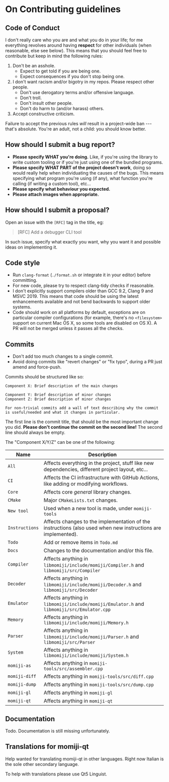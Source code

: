 # On Contributing guidelines

## Code of Conduct

I don't really care who you are and what you do in your life; for me everything revolves around having __respect__ for other individuals (when reasonable, else see below). This means that you should feel free to contribute but keep in mind the following rules:

 1. Don't be an asshole.
    - Expect to get told if you are being one.
    - Expect consequences if you don't stop being one.
 2. I don't want racism and/or bigotry in my repos. Please respect other people.
    - Don't use derogatory terms and/or offensive language.
    - Don't troll.
    - Don't insult other people.
    - Don't do harm to (and/or harass) others.
 3. Accept constructive criticism.

Failure to accept the previous rules _will_ result in a project-wide ban --- that's absolute.
You're an adult, not a child: you should know better.

## How should I submit a bug report?

* __Please specify WHAT you're doing.__ Like, if you're using the library to write custom tooling or if you're just using one of the bundled programs.
* __Please specify WHAT PART of the project doesn't work__, doing so would really help when individuating the causes of the bugs.
  This means specifying what program you're using (if any), what function you're calling (if writing a custom tool), etc...
* __Please specify what behaviour you expected.__
* __Please attach images when appropriate.__

## How should I submit a proposal?

Open an issue with the `[RFC]` tag in the title, eg:

> [RFC] Add a debugger CLI tool

In such issue, specify what exactly you want, why you want it and possible ideas on implementing it.

## Code style

 * Run `clang-format` (`./format.sh` or integrate it in your editor) before committing.
 * For new code, please try to respect clang-tidy checks if reasonable.
 * I don't explicitly support compilers older than GCC 9.2, Clang 9 and MSVC 2019. This means that code should be using the latest enhancements available and not bend backwards to support older systems.
 * Code should work on all platforms by default, exceptions are on particular compiler configurations (for example, there's no `<filesystem>` support on current Mac OS X, so some tools are disabled on OS X).
   A PR will not be merged unless it passes all the checks.

## Commits

 * Don't add too much changes to a single commit.
 * Avoid doing commits like "revert changes" or "fix typo", during a PR just amend and force-push.

Commits should be structured like so:

```
Component X: Brief description of the main changes

Component Y: Brief description of minor changes
Component Z: Brief description of minor changes

For non-trivial commits add a wall of text describing why the commit is useful/needed and what it changes in particular.
```

The first line is the commit title, that should be the most important change you did.
__Please don't continue the commit on the second line!__ The second line should always be empty.

The "Component X/Y/Z" can be one of the following:


| Name           | Description |
|----------------|-------------|
| `All`          | Affects everything in the project, stuff like new dependencies, different project layout, etc... |
| `CI`           | Affects the CI infrastructure with GitHub Actions, like adding or modifying workflows. |
| `Core`         | Affects core _general_ library changes. |
| `CMake`        | Major `CMakeLists.txt` changes. |
| `New tool`     | Used when a new tool is made, under `momiji-tools` |
| `Instructions` | Affects changes to the implementation of the instructions (also used when new instructions are implemented). |
| `Todo`         | Add or remove items in `Todo.md` |
| `Docs`         | Changes to the documentation and/or this file. |
| `Compiler`     | Affects anything in `libmomiji/include/momiji/Compiler.h` and `libmomiji/src/Compiler` |
| `Decoder`      | Affects anything in `libmomiji/include/momiji/Decoder.h` and `libmomiji/src/Decoder` |
| `Emulator`     | Affects anything in `libmomiji/include/momiji/Emulator.h` and `libmomiji/src/Emulator.cpp` |
| `Memory`       | Affects anything in `libmomiji/include/momiji/Memory.h` |
| `Parser`       | Affects anything in `libmomiji/include/momiji/Parser.h` and `libmomiji/src/Parser` |
| `System`       | Affects anything in `libmomiji/include/momiji/System.h` |
| `momiji-as`    | Affects anything in `momiji-tools/src/assembler.cpp` |
| `momiji-diff`  | Affects anything in `momiji-tools/src/diff.cpp` |
| `momiji-dump`  | Affects anything in `momiji-tools/src/dump.cpp` |
| `momiji-gl`    | Affects anything in `momiji-gl` |
| `momiji-qt`    | Affects anything in `momiji-qt` |

## Documentation

Todo. Documentation is still missing unfortunately.

## Translations for momiji-qt

Help wanted for translating momiji-qt in other languages.
Right now Italian is the sole other secondary language.

To help with translations please use Qt5 Linguist.
